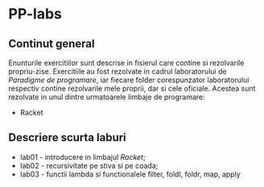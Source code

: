 # PP-labs

## Continut general

Enunturile exercitiilor sunt descrise in fisierul care contine si rezolvarile
propriu-zise. Exercitiile au fost rezolvate in cadrul laboratorului de *Paradigme
de programare*, iar fiecare folder corespunzator laboratorului respectiv contine
rezolvarile mele proprii, dar si cele oficiale. Acestea sunt rezolvate in unul
dintre urmatoarele limbaje de programare:

* Racket

## Descriere scurta laburi

* lab01 - introducere in limbajul *Racket*;
* lab02 - recursivitate pe stiva si pe coada;
* lab03 - functii lambda si functionalele filter, foldl, foldr, map, apply

